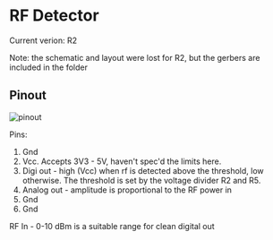 # RF Detector

Current verion: R2

Note: the schematic and layout were lost for R2, but the gerbers are included in the folder

## Pinout

![pinout](docs/pinout.png)

  Pins:
  
  1. Gnd
  2. Vcc. Accepts 3V3 - 5V, haven't spec'd the limits here.
  3. Digi out - high (Vcc) when rf is detected above the threshold, low otherwise. The threshold is set by the voltage divider R2 and R5.
  4. Analog out - amplitude is proportional to the RF power in
  5. Gnd
  6. Gnd

  RF In - 0-10 dBm is a suitable range for clean digital out
